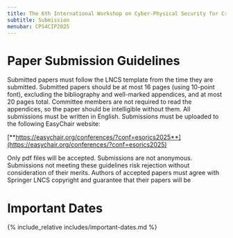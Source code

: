 ```yaml
---
title: The 6th International Workshop on Cyber-Physical Security for Critical Infrastructures Protection (CPS4CIP 2025)
subtitle: Submission
menubar: CPS4CIP2025
---
```


# Paper Submission Guidelines
Submitted papers must follow the LNCS template from the time they are submitted. Submitted papers should be at most 16 pages (using 10-point font), excluding the bibliography and well-marked appendices, and at most 20 pages total. Committee members are not required to read the appendices, so the paper should be intelligible without them. All submissions must be written in English. Submissions must be uploaded to the following EasyChair website:

[**https://easychair.org/conferences/?conf=esorics2025**](https://easychair.org/conferences/?conf=esorics2025)

Only pdf files will be accepted. Submissions are not anonymous. Submissions not meeting these guidelines risk rejection without consideration of their merits. Authors of accepted papers must agree with Springer LNCS copyright and guarantee that their papers will be

# Important Dates
{% include_relative includes/important-dates.md %}